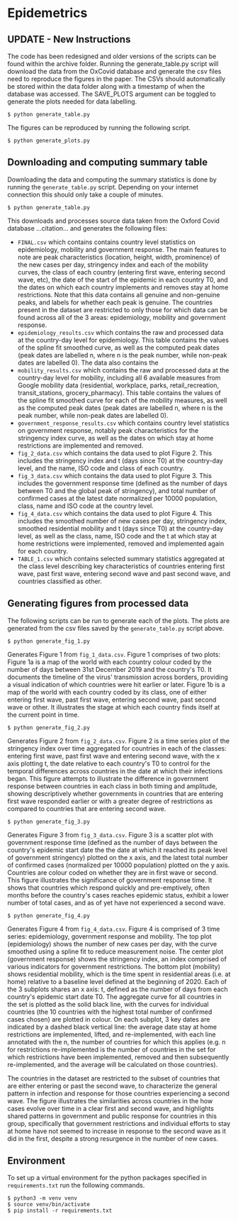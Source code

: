 # Epidemetrics

## UPDATE - New Instructions

The code has been redesigned and older versions of the scripts can be found within the archive folder. Running the generate_table.py script will download the data from the OxCovid database and generate the csv files need to reproduce the figures in the paper. The CSVs should automatically be stored within the data folder along with a timestamp of when the database was accessed. The SAVE_PLOTS argument can be toggled to generate the plots needed for data labelling. 

```
$ python generate_table.py
```

The figures can be reproduced by running the following script.  

```
$ python generate_plots.py
```

## Downloading and computing summary table

Downloading the data and computing the summary statistics is done by running the
`generate_table.py` script. Depending on your internet connection this should
only take a couple of minutes.

```
$ python generate_table.py
```

This downloads and processes source data taken from the Oxford Covid database ...citation... and generates the following files:

- `FINAL.csv` which contains contains country level statistics on epidemiology, mobility and government response. The main features to note are peak characteristics (location, height, width, prominence) of the new cases per day, stringency index and each of the mobility curves, the class of each country (entering first wave, entering second wave, etc), the date of the start of the epidemic in each country T0, and the dates on which each country implements and removes stay at home restrictions. Note that this data contains all genuine and non-genuine peaks, and labels for whether each peak is genuine. The countries present in the dataset are restricted to only those for which data can be found across all of the 3 areas: epidemiology, mobility and government response.
- `epidemiology_results.csv` which contains the raw and processed data at the country-day level for epidemiology. This table contains the values of the spline fit smoothed curve, as well as the computed peak dates (peak dates are labelled n, where n is the peak number, while non-peak dates are labelled 0). The data also contains the 
- `mobility_results.csv` which contains the raw and processed data at the country-day level for mobility, including all 6 available measures from Google mobility data (residential, workplace, parks, retail_recreation, transit_stations, grocery_pharmacy). This table contains the values of the spline fit smoothed curve for each of the mobility measures, as well as the computed peak dates (peak dates are labelled n, where n is the peak number, while non-peak dates are labelled 0).
- `government_response_results.csv` which contains country level statistics on government response, notably peak characteristics for the stringency index curve, as well as the dates on which stay at home restrictions are implemented and removed.
- `fig_2_data.csv` which contains the data used to plot Figure 2. This includes the stringency index and t (days since T0) at the country-day level, and the name, ISO code and class of each country.
- `fig_3_data.csv` which contains the data used to plot Figure 3. This includes the government response time (defined as the number of days between T0 and the global peak of stringency), and total number of confirmed cases at the latest date normalized per 10000 population, class, name and ISO code at the country level.
- `fig_4_data.csv` which contains the data used to plot Figure 4. This includes the smoothed number of new cases per day, stringency index, smoothed residential mobility and t (days since T0) at the country-day level, as well as the class, name, ISO code and the t at which stay at home restrictions were implemented, removed and implemented again for each country.
- `TABLE_1.csv` which contains selected summary statistics aggregated at the class level describing key characteristics of countries entering first wave, past first wave, entering second wave and past second wave, and countries classified as other.


## Generating figures from processed data

The following scripts can be run to generate each of the plots. The plots are generated from the csv files saved by the `generate_table.py` script above.

```
$ python generate_fig_1.py
```
Generates Figure 1 from `fig_1_data.csv`. Figure 1 comprises of two plots: Figure 1a is a map of the world with each country colour coded by the number of days between 31st December 2019 and the country's T0. It documents the timeline of the virus' transmission across borders, providing a visual indication of which countries were hit earlier or later. Figure 1b is a map of the world with each country coded by its class, one of either entering first wave, past first wave, entering second wave, past second wave or other. It illustrates the stage at which each country finds itself at the current point in time.

```
$ python generate_fig_2.py
```
Generates Figure 2 from `fig_2_data.csv`. Figure 2 is a time series plot of the stringency index over time aggregated for countries in each of the classes: entering first wave, past first wave and entering second wave, with the x axis plotting t, the date relative to each country's T0 to control for the temporal differences across countries in the date at which their infections began. This figure attempts to illustrate the difference in government response between countries in each class in both timing and amplitude, showing descriptively whether governments in countries that are entering first wave responded earlier or with a greater degree of restrictions as compared to countries that are entering second wave. 

```
$ python generate_fig_3.py
```
Generates Figure 3 from `fig_3_data.csv`. Figure 3 is a scatter plot with government response time (defined as the number of days between the country's epidemic start date the the date at which it reached its peak level of government stringency) plotted on the x axis, and the latest total number of confirmed cases (normalized per 10000 population) plotted on the y axis. Countries are colour coded on whether they are in first wave or second.  This figure illustrates the significance of government response time. It shows that countries which respond quickly and pre-emptively, often months before the country's cases reaches epidemic status, exhibit a lower number of total cases, and as of yet have not experienced a second wave.

```
$ python generate_fig_4.py
```
Generates Figure 4 from `fig_4_data.csv`. Figure 4 is comprised of 3 time series: epidemiology, government response and mobility. The top plot (epidemiology) shows the number of new cases per day, with the curve smoothed using a spline fit to reduce measurement noise. The center plot (government response) shows the stringency index, an index comprised of various indicators for government restrictions. The bottom plot (mobility) shows residential mobility, which is the time spent in residential areas (i.e. at home) relative to a baseline level defined at the beginning of 2020. Each of the 3 subplots shares an x axis: t, defined as the number of days from each country's epidemic start date T0. The aggregate curve for all countries in the set is plotted as the solid black line, with the curves for individual countries (the 10 countries with the highest total number of confirmed cases chosen) are plotted in colour. On each subplot, 3 key dates are indicated by a dashed black vertical line: the average date stay at home restrictions are implemented, lifted, and re-implemented, with each line annotated with the n, the number of countries for which this applies (e.g. n for restrictions re-implemented is the number of countries in the set for which restrictions have been implemented, removed and then subsequently re-implemented, and the average will be calculated on those countries).

The countries in the dataset are restricted to the subset of countries that are either entering or past the second wave, to characterize the general pattern in infection and response for those countries experiencing a second wave. The figure illustrates the similarities across countries in the how cases evolve over time in a clear first and second wave, and highlights shared patterns in government and public response for countries in this group, specifically that government restrictions and individual efforts to stay at home have not seemed to increase in response to the second wave as it did in the first, despite a strong resurgence in the number of new cases.


## Environment

To set up a virtual environment for the python packages specified in
`requirements.txt` run the following commands.

```
$ python3 -m venv venv
$ source venv/bin/activate
$ pip install -r requirements.txt
```
